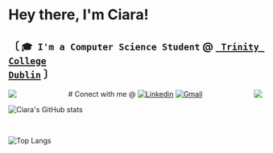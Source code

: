 # Hey there, I'm Ciara! 




## 〔 </b> <code>🎓 I'm a Computer Science Student</code> <b>@</b> <a href="https://www.tcd.ie/"><b><code> Trinity College Dublin</code></b></a> <b> 〕</b>

<img align="left" src="https://user-images.githubusercontent.com/61195644/179372622-3fb55929-b5e1-469f-9aa9-333d9e011df0.gif">
<img align="right" src="https://user-images.githubusercontent.com/61195644/179372868-600591e4-4342-42e1-9829-3b4fa5194953.gif">


<p align="center">
  # Conect with me @
  <a href="https://www.linkedin.com/in/ciara-lynch-69812119a/" target="_blank"><img alt="Linkedin" src="https://img.shields.io/badge/linkedin%20-           %230077B5.svg?&style=for-the-badge&logo=linkedin&logoColor=white"></a>
  <a href="mailto:clynch0093@gmail.com" target="_blank"><img alt="Gmail" src="https://img.shields.io/badge/gmail-D14836?&style=for-the- badge&logo=gmail&logoColor=white"></a>


  ![Ciara's GitHub stats](https://github-readme-stats.vercel.app/api?username=lynchc34&show_icons=true&theme=gotham)

  <br />

  ![Top Langs](https://github-readme-stats.vercel.app/api/top-langs/?username=lynchc34&hide=html&layout=compact&theme=gotham)
</p>
